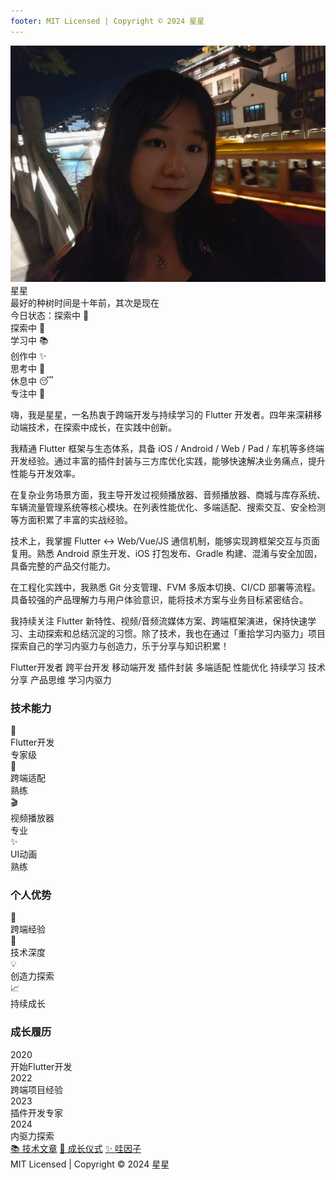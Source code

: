 ```yaml
---
footer: MIT Licensed | Copyright © 2024 星星
---
```


<div class="homepage">
<section class="hero-section">
<div class="hero-container">
<div class="hero-content">

<div class="hero-left">
<div class="avatar-name-section">
<div class="avatar-wrapper">
<div class="avatar-bg"></div>
<img src="/images/avatar.jpg" alt="星星的头像" class="avatar-icon" />
</div>
<div class="name-motto-section">
<div class="hero-name-left">星星</div>
<div class="name-motto">最好的种树时间是十年前，其次是现在</div>
</div>
</div>
<div class="avatar-area">
<div class="status-section">
<div class="status-badge" data-action="toggle">今日状态：探索中 🚀</div>
<div class="status-options" id="statusOptions">
<div class="status-option" data-status="探索中 🚀">探索中 🚀</div>
<div class="status-option" data-status="学习中 📚">学习中 📚</div>
<div class="status-option" data-status="创作中 ✨">创作中 ✨</div>
<div class="status-option" data-status="思考中 🤔">思考中 🤔</div>
<div class="status-option" data-status="休息中 😴">休息中 😴</div>
<div class="status-option" data-status="专注中 🎯">专注中 🎯</div>
</div>
</div>
<div class="personal-intro">
<p>嗨，我是星星，一名热衷于跨端开发与持续学习的 Flutter 开发者。四年来深耕移动端技术，在探索中成长，在实践中创新。</p>
<p>我精通 Flutter 框架与生态体系，具备 iOS / Android / Web / Pad / 车机等多终端开发经验。通过丰富的插件封装与三方库优化实践，能够快速解决业务痛点，提升性能与开发效率。</p>
<p>在复杂业务场景方面，我主导开发过视频播放器、音频播放器、商城与库存系统、车辆流量管理系统等核心模块。在列表性能优化、多端适配、搜索交互、安全检测等方面积累了丰富的实战经验。</p>
<p>技术上，我掌握 Flutter ↔ Web/Vue/JS 通信机制，能够实现跨框架交互与页面复用。熟悉 Android 原生开发、iOS 打包发布、Gradle 构建、混淆与安全加固，具备完整的产品交付能力。</p>
<p>在工程化实践中，我熟悉 Git 分支管理、FVM 多版本切换、CI/CD 部署等流程。具备较强的产品理解力与用户体验意识，能将技术方案与业务目标紧密结合。</p>
<p>我持续关注 Flutter 新特性、视频/音频流媒体方案、跨端框架演进，保持快速学习、主动探索和总结沉淀的习惯。除了技术，我也在通过「重拾学习内驱力」项目探索自己的学习内驱力与创造力，乐于分享与知识积累！</p>
</div>
<div class="tags-section">
<span class="tag">Flutter开发者</span>
<span class="tag">跨平台开发</span>
<span class="tag">移动端开发</span>
<span class="tag">插件封装</span>
<span class="tag">多端适配</span>
<span class="tag">性能优化</span>
<span class="tag">持续学习</span>
<span class="tag">技术分享</span>
<span class="tag">产品思维</span>
<span class="tag">学习内驱力</span>
</div>

</div>
</div>

<div class="hero-right">


<div class="skills-section">
<h3>技术能力</h3>
<div class="skills-grid">
<div class="skill-item">
<div class="skill-icon">📱</div>
<div class="skill-info">
<div class="skill-name">Flutter开发</div>
<div class="skill-level">专家级</div>
</div>
</div>
<div class="skill-item">
<div class="skill-icon">🔧</div>
<div class="skill-info">
<div class="skill-name">跨端适配</div>
<div class="skill-level">熟练</div>
</div>
</div>
<div class="skill-item">
<div class="skill-icon">🎬</div>
<div class="skill-info">
<div class="skill-name">视频播放器</div>
<div class="skill-level">专业</div>
</div>
</div>
<div class="skill-item">
<div class="skill-icon">✨</div>
<div class="skill-info">
<div class="skill-name">UI动画</div>
<div class="skill-level">熟练</div>
</div>
</div>
</div>
</div>

<div class="advantages-section">
<h3>个人优势</h3>
<div class="advantages-grid">
<div class="advantage-card">
<div class="advantage-icon">🚀</div>
<div class="advantage-text">跨端经验</div>
</div>
<div class="advantage-card">
<div class="advantage-icon">🔬</div>
<div class="advantage-text">技术深度</div>
</div>
<div class="advantage-card">
<div class="advantage-icon">💡</div>
<div class="advantage-text">创造力探索</div>
</div>
<div class="advantage-card">
<div class="advantage-icon">📈</div>
<div class="advantage-text">持续成长</div>
</div>
</div>
</div>

<div class="timeline-section">
<h3>成长履历</h3>
<div class="timeline">
<div class="timeline-item">
<div class="timeline-year">2020</div>
<div class="timeline-node"></div>
<div class="timeline-desc">开始Flutter开发</div>
</div>
<div class="timeline-item">
<div class="timeline-year">2022</div>
<div class="timeline-node"></div>
<div class="timeline-desc">跨端项目经验</div>
</div>
<div class="timeline-item">
<div class="timeline-year">2023</div>
<div class="timeline-node"></div>
<div class="timeline-desc">插件开发专家</div>
</div>
<div class="timeline-item">
<div class="timeline-year">2024</div>
<div class="timeline-node active"></div>
<div class="timeline-desc">内驱力探索</div>
</div>
</div>
</div>

<div class="actions-section">
<a href="/posts/" class="action-btn primary">📚 技术文章</a>
<a href="/ritual/" class="action-btn secondary">🌱 成长仪式</a>
<a href="/wow/" class="action-btn secondary">✨ 哇因子</a>
</div>

</div>

<div class="footer-content">
MIT Licensed | Copyright © 2024 星星
</div>
</div>
</div>
</section>
</div>

<script>
if (typeof window !== 'undefined') {
  setTimeout(function() {
    // 加载保存的状态
    const savedStatus = localStorage.getItem('userStatus');
    if (savedStatus) {
      const badge = document.querySelector('.status-badge');
      if (badge) {
        badge.textContent = '今日状态：' + savedStatus;
      }
    }
    
    document.addEventListener('click', function(e) {
      if (e.target.dataset.action === 'toggle') {
        const options = document.getElementById('statusOptions');
        if (options) {
          options.classList.toggle('show');
        }
      }
      
      if (e.target.dataset.status) {
        const badge = document.querySelector('.status-badge');
        if (badge) {
          badge.textContent = '今日状态：' + e.target.dataset.status;
          localStorage.setItem('userStatus', e.target.dataset.status);
        }
        const options = document.getElementById('statusOptions');
        if (options) {
          options.classList.remove('show');
        }
      }
      
      if (!e.target.closest('.status-section')) {
        const options = document.getElementById('statusOptions');
        if (options) {
          options.classList.remove('show');
        }
      }
    });
  }, 1000);
}
</script>